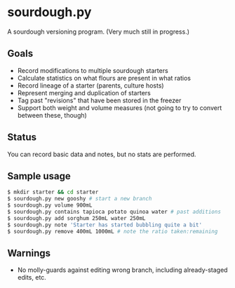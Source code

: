 # sourdough.py

A sourdough versioning program. (Very much still in progress.)

## Goals

- Record modifications to multiple sourdough starters
- Calculate statistics on what flours are present in what ratios
- Record lineage of a starter (parents, culture hosts)
- Represent merging and duplication of starters
- Tag past "revisions" that have been stored in the freezer
- Support both weight and volume measures (not going to try to convert
  between these, though)

## Status

You can record basic data and notes, but no stats are performed.

## Sample usage

```bash
$ mkdir starter && cd starter
$ sourdough.py new gooshy # start a new branch
$ sourdough.py volume 900mL
$ sourdough.py contains tapioca potato quinoa water # past additions
$ sourdough.py add sorghum 250mL water 250mL
$ sourdough.py note 'Starter has started bubbling quite a bit'
$ sourdough.py remove 400mL 1000mL # note the ratio taken:remaining
```

## Warnings

- No molly-guards against editing wrong branch, including
  already-staged edits, etc.
